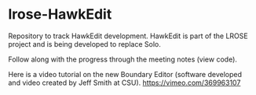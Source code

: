 # lrose-HawkEdit
Repository to track HawkEdit development.  HawkEdit is part of the LROSE project and is being developed to replace Solo.

Follow along with the progress through the meeting notes (view code).

Here is a video tutorial on the new Boundary Editor (software developed and video created by Jeff Smith at CSU).
https://vimeo.com/369963107
